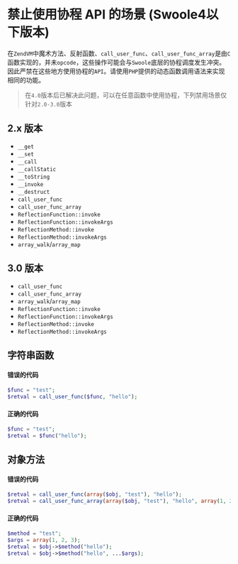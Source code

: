 # 禁止使用协程 API 的场景 (Swoole4以下版本)

在`ZendVM`中魔术方法、反射函数、`call_user_func`、`call_user_func_array`是由`C`函数实现的，并未`opcode`，这些操作可能会与`Swoole`底层的协程调度发生冲突。因此严禁在这些地方使用协程的`API`。请使用`PHP`提供的动态函数调用语法来实现相同的功能。

> 在`4.0`版本后已解决此问题，可以在任意函数中使用协程，下列禁用场景仅针对`2.0-3.0`版本

2.x 版本
----
* `__get`
* `__set`
* `__call`
* `__callStatic`
* `__toString`
* `__invoke`
* `__destruct`
* `call_user_func`
* `call_user_func_array`
* `ReflectionFunction::invoke`
* `ReflectionFunction::invokeArgs`
* `ReflectionMethod::invoke`
* `ReflectionMethod::invokeArgs`
* `array_walk`/`array_map`

3.0 版本
----
* `call_user_func`
* `call_user_func_array`
* `array_walk`/`array_map`
* `ReflectionFunction::invoke`
* `ReflectionFunction::invokeArgs`
* `ReflectionMethod::invoke`
* `ReflectionMethod::invokeArgs`

字符串函数
---
#### 错误的代码
```php
$func = "test";
$retval = call_user_func($func, "hello");
```

#### 正确的代码
```php
$func = "test";
$retval = $func("hello");
```

对象方法
----
#### 错误的代码
```php
$retval = call_user_func(array($obj, "test"), "hello");
$retval = call_user_func_array(array($obj, "test"), "hello", array(1, 2, 3));
```

#### 正确的代码
```php
$method = "test";
$args = array(1, 2, 3);
$retval = $obj->$method("hello");
$retval = $obj->$method("hello", ...$args);
```